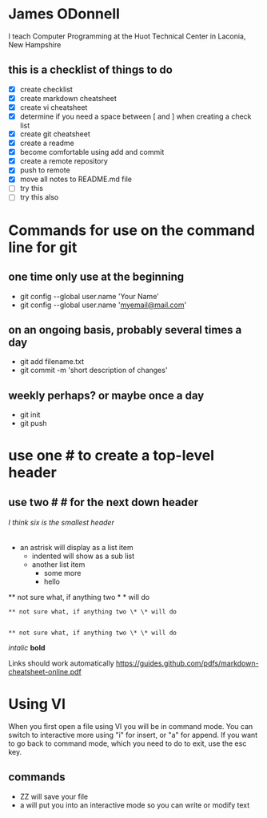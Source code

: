 # James ODonnell

I teach Computer Programming at the Huot Technical Center 
in Laconia, New Hampshire

## this is a checklist of things to do
- [x] create checklist
- [x] create markdown cheatsheet
- [x] create vi cheatsheet
- [x] determine if you need a space between \[ and \] when creating a check list
- [x] create git cheatsheet
- [x] create a readme
- [x] become comfortable using add and commit
- [x] create a remote repository
- [x] push to remote
- [x] move all notes to README.md file
-[ ] try this
- [ ] try this also

# Commands for use on the command line for git

## one time only use at the beginning

* git config --global user.name 'Your Name'
* git config --global user.name 'myemail@mail.com'

## on an ongoing basis, probably several times a day

* git add filename.txt
* git commit -m 'short description of changes'

## weekly perhaps?  or maybe once a day

* git init <repoName>
* git push

# use one \# to create a top-level header

## use two \# \# for the next down header

###### I think six is the smallest header

* an astrisk will display as a list item
	* indented will show as a sub list
	* another list item
		* some more
		- hello


** not sure what, if anything two \* \* will do

	** not sure what, if anything two \* \* will do


	** not sure what, if anything two \* \* will do
_intalic_
__bold__


Links should work automatically
https://guides.github.com/pdfs/markdown-cheatsheet-online.pdf
# Using VI

When you first open a file using VI you will be in command mode.
You can switch to interactive more using "i" for insert, or "a" for 
append.  If you want to go back to command mode, which you need to
do to exit, use the esc key.  

## commands

* ZZ will save your file
* a will put you into an interactive mode so you can write or modify text



